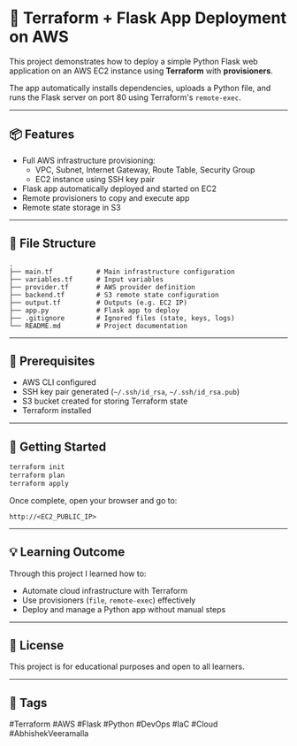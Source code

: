 
# 🚀 Terraform + Flask App Deployment on AWS

This project demonstrates how to deploy a simple Python Flask web application on an AWS EC2 instance using **Terraform** with **provisioners**.

The app automatically installs dependencies, uploads a Python file, and runs the Flask server on port 80 using Terraform's `remote-exec`.

---

## 📦 Features

- Full AWS infrastructure provisioning:
  - VPC, Subnet, Internet Gateway, Route Table, Security Group
  - EC2 instance using SSH key pair
- Flask app automatically deployed and started on EC2
- Remote provisioners to copy and execute app
- Remote state storage in S3

---

## 📁 File Structure

```
.
├── main.tf           # Main infrastructure configuration
├── variables.tf      # Input variables
├── provider.tf       # AWS provider definition
├── backend.tf        # S3 remote state configuration
├── output.tf         # Outputs (e.g. EC2 IP)
├── app.py            # Flask app to deploy
├── .gitignore        # Ignored files (state, keys, logs)
└── README.md         # Project documentation
```

---

## 🔧 Prerequisites

- AWS CLI configured
- SSH key pair generated (`~/.ssh/id_rsa`, `~/.ssh/id_rsa.pub`)
- S3 bucket created for storing Terraform state
- Terraform installed

---

## 🚀 Getting Started

```bash
terraform init
terraform plan
terraform apply
```

Once complete, open your browser and go to:

```
http://<EC2_PUBLIC_IP>
```

---

## 💡 Learning Outcome

Through this project I learned how to:

- Automate cloud infrastructure with Terraform
- Use provisioners (`file`, `remote-exec`) effectively
- Deploy and manage a Python app without manual steps

---

## 📌 License

This project is for educational purposes and open to all learners.

---

## 📎 Tags

#Terraform #AWS #Flask #Python #DevOps #IaC #Cloud #AbhishekVeeramalla
